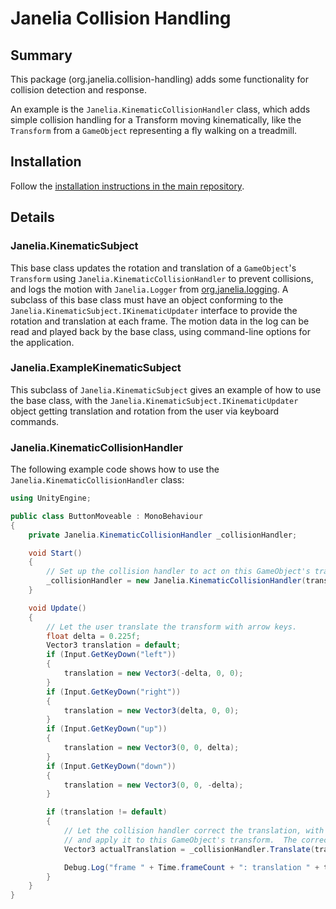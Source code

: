 # Janelia Collision Handling

## Summary

This package (org.janelia.collision-handling) adds some functionality for collision detection and response.

An example is the `Janelia.KinematicCollisionHandler` class, which adds simple collision handling for a Transform moving kinematically, like the `Transform` from a `GameObject` representing a fly walking on a treadmill.  

## Installation

Follow the [installation instructions in the main repository](https://github.com/JaneliaSciComp/janelia-unity-toolkit/blob/master/README.md#installation).

## Details

### Janelia.KinematicSubject

This base class updates the rotation and translation of a `GameObject`'s `Transform` using `Janelia.KinematicCollisionHandler` to prevent collisions, and logs the motion with `Janelia.Logger` from [org.janelia.logging](https://github.com/JaneliaSciComp/janelia-unity-toolkit/tree/master/org.janelia.logging).  A subclass of this base class must have an object conforming to the `Janelia.KinematicSubject.IKinematicUpdater` interface to provide the rotation and translation at each frame.  The motion data in the log can be read and played back by the base class, using command-line options for the application.

### Janelia.ExampleKinematicSubject

This subclass of `Janelia.KinematicSubject` gives an example of how to use the base class, with the `Janelia.KinematicSubject.IKinematicUpdater` object getting translation and rotation from the user via keyboard commands.

### Janelia.KinematicCollisionHandler

The following example code shows how to use the  `Janelia.KinematicCollisionHandler` class:

```csharp
using UnityEngine;

public class ButtonMoveable : MonoBehaviour
{
    private Janelia.KinematicCollisionHandler _collisionHandler;

    void Start()
    {
        // Set up the collision handler to act on this GameObject's transform.
        _collisionHandler = new Janelia.KinematicCollisionHandler(transform);
    }

    void Update()
    {
        // Let the user translate the transform with arrow keys.
        float delta = 0.225f;
        Vector3 translation = default;
        if (Input.GetKeyDown("left"))
        {
            translation = new Vector3(-delta, 0, 0);
        }
        if (Input.GetKeyDown("right"))
        {
            translation = new Vector3(delta, 0, 0);
        }
        if (Input.GetKeyDown("up"))
        {
            translation = new Vector3(0, 0, delta);
        }
        if (Input.GetKeyDown("down"))
        {
            translation = new Vector3(0, 0, -delta);
        }

        if (translation != default)
        {
            // Let the collision handler correct the translation, with approximated sliding contact,
            // and apply it to this GameObject's transform.  The corrected translation is returned.
            Vector3 actualTranslation = _collisionHandler.Translate(translation);

            Debug.Log("frame " + Time.frameCount + ": translation " + translation + " becomes " + actualTranslation);
        }
    }
}
```
